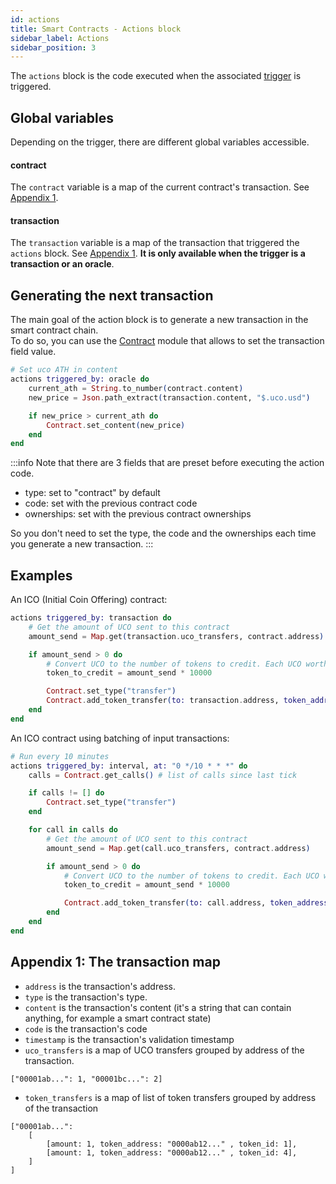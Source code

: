 ```yaml
---
id: actions
title: Smart Contracts - Actions block
sidebar_label: Actions
sidebar_position: 3
---
```


The `actions` block is the code executed when the associated [trigger](/build/smart-contracts/reference/triggers) is triggered. 

## Global variables
Depending on the trigger, there are different global variables accessible.

#### contract 

The `contract` variable is a map of the current contract's transaction. See [Appendix 1](#appendix-1-the-transaction-map).

#### transaction 

The `transaction` variable is a map of the transaction that triggered the `actions` block. See [Appendix 1](#appendix-1-the-transaction-map). **It is only available when the trigger is a transaction or an oracle**.

## Generating the next transaction

The main goal of the action block is to generate a new transaction in the smart contract chain.  
To do so, you can use the [Contract](/build/smart-contracts/reference/library#contract) module that allows to set the transaction field value.

```elixir
# Set uco ATH in content
actions triggered_by: oracle do
    current_ath = String.to_number(contract.content)
    new_price = Json.path_extract(transaction.content, "$.uco.usd")

    if new_price > current_ath do
        Contract.set_content(new_price)
    end
end
```

:::info
Note that there are 3 fields that are preset before executing the action code.
- type: set to "contract" by default
- code: set with the previous contract code
- ownerships: set with the previous contract ownerships

So you don't need to set the type, the code and the ownerships each time you generate a new transaction.
:::

## Examples

An ICO (Initial Coin Offering) contract:
```elixir 
actions triggered_by: transaction do
    # Get the amount of UCO sent to this contract
    amount_send = Map.get(transaction.uco_transfers, contract.address)

    if amount_send > 0 do
        # Convert UCO to the number of tokens to credit. Each UCO worth 10000 token
        token_to_credit = amount_send * 10000

        Contract.set_type("transfer")
        Contract.add_token_transfer(to: transaction.address, token_address: contract.address, amount: token_to_credit)
    end
end
```

An ICO contract using batching of input transactions:
```elixir
# Run every 10 minutes
actions triggered_by: interval, at: "0 */10 * * *" do
	calls = Contract.get_calls() # list of calls since last tick

    if calls != [] do
        Contract.set_type("transfer")
    end

    for call in calls do
        # Get the amount of UCO sent to this contract
        amount_send = Map.get(call.uco_transfers, contract.address)

        if amount_send > 0 do
            # Convert UCO to the number of tokens to credit. Each UCO worth 10000 token
            token_to_credit = amount_send * 10000

            Contract.add_token_transfer(to: call.address, token_address: contract.address, amount: token_to_credit)
        end
    end
end
```

## Appendix 1: The transaction map

- `address`  is the transaction's address.
- `type` is the transaction's type.
- `content` is the transaction's content (it's a string that can contain anything, for example a smart contract state)
- `code` is the transaction's code
- `timestamp` is the transaction's validation timestamp
- `uco_transfers` is a map of UCO transfers grouped by address of the transaction.

```
["00001ab...": 1, "00001bc...": 2]
```

- `token_transfers` is a map of list of token transfers grouped by address of the transaction 

```
["00001ab...": 
    [
        [amount: 1, token_address: "0000ab12..." , token_id: 1],
        [amount: 1, token_address: "0000ab12..." , token_id: 4],
    ]
]
```
